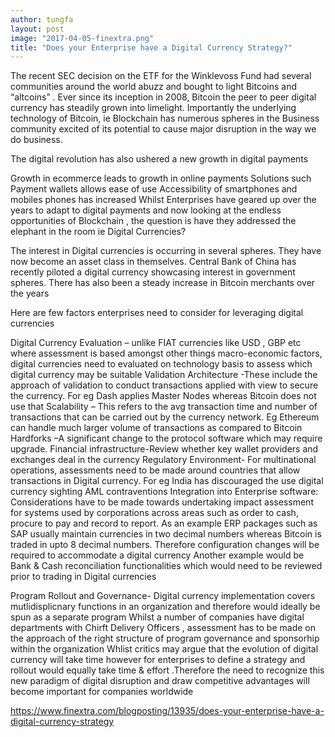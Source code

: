 ```yaml
---
author: tungfa
layout: post
image: "2017-04-05-finextra.png"
title: "Does your Enterprise have a Digital Currency Strategy?"
---
```

The recent SEC decision on the ETF for the Winklevoss Fund had several communities around the world abuzz and bought to light Bitcoins and “altcoins” .  Ever since its inception in 2008, Bitcoin the peer to peer digital currency has steadily grown into limelight. Importantly the underlying technology of Bitcoin, ie Blockchain has numerous spheres in the Business community excited of its potential to cause major disruption in the way we do business.

The digital revolution has also ushered a new growth in digital payments

Growth in ecommerce leads to growth in online payments
Solutions such Payment wallets allows ease of use
Accessibility of smartphones and mobiles phones has increased
Whilst Enterprises have geared up over the years to adapt to digital payments and now looking at the endless opportunities of Blockchain , the question is have they addressed the elephant in the room ie Digital Currencies?

The interest in Digital currencies is occurring in several spheres.  They have now become an asset class in themselves.  Central Bank of China has recently piloted a digital currency showcasing interest in government spheres. There has also been a steady increase in Bitcoin merchants over the years

Here are few factors enterprises need to consider for leveraging digital currencies

Digital Currency Evaluation – unlike FIAT currencies like USD , GBP etc where assessment  is based amongst other things macro-economic factors, digital currencies need to evaluated on technology basis to assess which digital currency may be suitable
Validation Architecture -These include the approach of validation to conduct transactions applied with view to secure the currency. For eg Dash applies Master Nodes whereas Bitcoin does not use that
Scalability – This refers to the avg transaction time and number of transactions that can be carried out by the currency network. Eg Ethereum can handle much larger volume of transactions as compared to Bitcoin
Hardforks –A significant change to the protocol software which may require upgrade.
Financial infrastructure-Review whether key wallet providers and exchanges deal in the currency
Regulatory Environment- For multinational operations, assessments need to be made around countries that allow transactions in Digital currency. For eg India has discouraged the use digital currency sighting AML contraventions
Integration into Enterprise software: Considerations have to be made towards undertaking impact assessment for systems used by corporations across areas such as order to cash, procure to pay and record to report.  As an example ERP packages such as SAP usually maintain currencies in two decimal numbers whereas Bitcoin is traded in upto 8 decimal numbers. Therefore configuration changes will be required  to accommodate a digital currency
Another example would be Bank & Cash reconciliation functionalities which would need to be reviewed prior to trading in Digital currencies

Program Rollout and Governance-  Digital currency  implementation covers mutlidisplicnary functions in an organization and therefore would ideally be spun as a separate program Whilst a number of companies have digital departments with Chirft Delivery Officers  , assessment has to be made on the approach of the right structure of program governance and sponsorhip within the organization
Whlist critics may argue that the evolution of digital currency will take time however for  enterprises to define a strategy and rollout would equally take time & effort .Therefore the need to recognize this new paradigm of digital disruption and draw competitive advantages will become important for companies worldwide

<https://www.finextra.com/blogposting/13935/does-your-enterprise-have-a-digital-currency-strategy>

